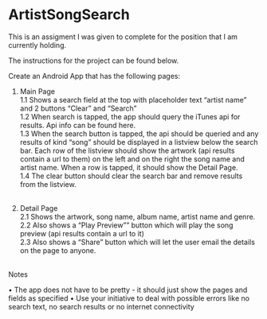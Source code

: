 # ArtistSongSearch
This is an assigment I was given to complete for the position that I am currently holding.

The instructions for the project can be found below.

Create an Android App that has the following pages:

1. Main Page<br>
1.1 Shows a search field at the top with placeholder text “artist name” and 2 buttons “Clear” and “Search”<br>
1.2 When search is tapped, the app should query the iTunes api for results. Api info can be found here.<br>
1.3 When the search button is tapped, the api should be queried and any results of kind “song” should be displayed in a listview below the search bar. Each row of the listview should show the artwork (api results contain a url to them) on the left  and on the right the song name and artist name. When a row is tapped, it should show the Detail Page.<br>
1.4 The clear button should clear the search bar and remove results from the listview.<br><br>

2. Detail Page<br>
2.1 Shows the artwork, song name, album name, artist name and genre.<br>
2.2 Also shows a “Play Preview”” button which will play the song preview (api results contain a url to it)<br>
2.3 Also shows a “Share” button which will let the user email the details on the page to anyone.<br><br>

Notes<br>

• The app does not have to be pretty - it should just show the pages and fields as specified
• Use your initiative to deal with possible errors like no search text, no search results or no internet connectivity

